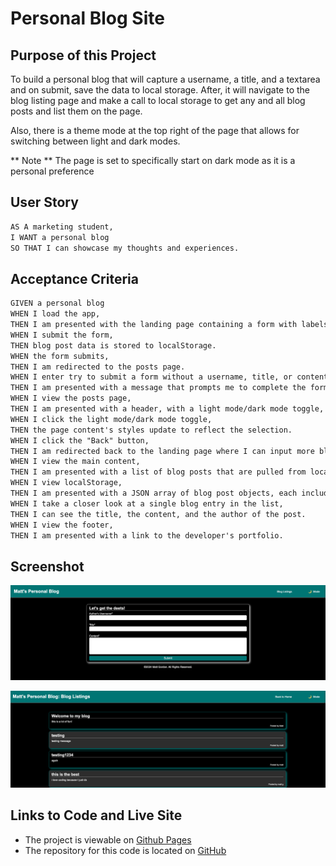 # Personal Blog Site

## Purpose of this Project

To build a personal blog that will capture a username, a title, and a textarea and on submit, save the data to local storage. After, it will navigate to the blog listing page and make a call to local storage to get any and all blog posts and list them on the page.

Also, there is a theme mode at the top right of the page that allows for switching between light and dark modes.

** Note **
The page is set to specifically start on dark mode as it is a personal preference

## User Story

```md
AS A marketing student,
I WANT a personal blog
SO THAT I can showcase my thoughts and experiences.
```

## Acceptance Criteria

```md
GIVEN a personal blog
WHEN I load the app,
THEN I am presented with the landing page containing a form with labels and inputs for username, blog title, and blog content.
WHEN I submit the form,
THEN blog post data is stored to localStorage.
WHEN the form submits,
THEN I am redirected to the posts page.
WHEN I enter try to submit a form without a username, title, or content,
THEN I am presented with a message that prompts me to complete the form.
WHEN I view the posts page,
THEN I am presented with a header, with a light mode/dark mode toggle, and a "Back" button.
WHEN I click the light mode/dark mode toggle,
THEN the page content's styles update to reflect the selection.
WHEN I click the "Back" button,
THEN I am redirected back to the landing page where I can input more blog entries.
WHEN I view the main content,
THEN I am presented with a list of blog posts that are pulled from localStorage.
WHEN I view localStorage,
THEN I am presented with a JSON array of blog post objects, each including the post author's username, title of the post, and post's content.
WHEN I take a closer look at a single blog entry in the list,
THEN I can see the title, the content, and the author of the post.
WHEN I view the footer,
THEN I am presented with a link to the developer's portfolio.
```

## Screenshot

![Screenshot of the form in dark mode.](./assets/img/blogForm.png)

![Screenshot of the blog posts in dark mode.](./assets/img/blogListings.png)

## Links to Code and Live Site

- The project is viewable on [Github Pages](https://mgordon82.github.io/personal-blog/)
- The repository for this code is located on [GitHub](https://github.com/mgordon82/personal-blog)
